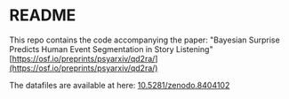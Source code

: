 # README

This repo contains the code accompanying the paper: "Bayesian Surprise Predicts Human Event Segmentation in Story Listening" [https://osf.io/preprints/psyarxiv/qd2ra/](https://osf.io/preprints/psyarxiv/qd2ra/)

The datafiles are available at here: [10.5281/zenodo.8404102](https://doi.org/10.5281/zenodo.8404102)
